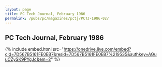 ```yaml
---
layout: page
title: PC Tech Journal, February 1986
permalink: /pubs/pc/magazines/pctj/PCTJ-1986-02/
---
```


PC Tech Journal, February 1986
------------------------------

{% include embed.html src="https://onedrive.live.com/embed?cid=7D567B5161FE0EB7&resid=7D567B5161FE0EB7%219535&authkey=AGuuCZySK9PYgJc&em=2" %}
